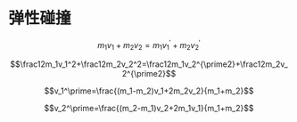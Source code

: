 # 弹性碰撞
$$m_1v_1+m_2v_2=m_1v_1^\prime+m_2v_2^\prime$$

$$\frac12m_1v_1^2+\frac12m_2v_2^2=\frac12m_1v_2^{\prime2}+\frac12m_2v_2^{\prime2}$$

$$v_1^\prime=\frac{(m_1-m_2)v_1+2m_2v_2}{m_1+m_2}$$

$$v_2^\prime=\frac{(m_2-m_1)v_2+2m_1v_1}{m_1+m_2}$$
